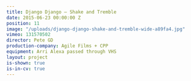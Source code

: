 ```yaml
---
title: Django Django — Shake and Tremble
date: 2015-06-23 00:00:00 Z
position: 11
image: "/uploads/django-django-shake-and-tremble-wide-a89fa4.jpg"
vimeo: 131570502
director: Pete GD
production-company: Agile Films + CPP
equipment: Arri Alexa passed through VHS
layout: project
is-shown: true
is-in-cv: true
---
```


